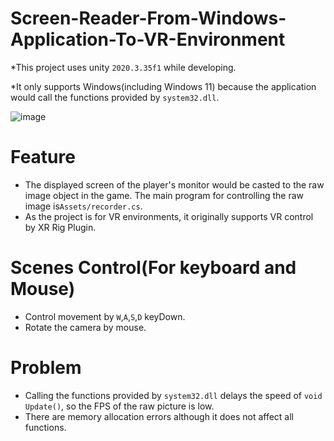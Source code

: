 # Screen-Reader-From-Windows-Application-To-VR-Environment
 
*This project uses unity `2020.3.35f1` while developing.

*It only supports Windows(including Windows 11) because the application would call  the functions provided by `system32.dll`.

![image](https://github.com/KenEver/Unity-Screen-Reader-From-Windows-Application-To-VR-Environment/blob/main/Screenshot.jpg)

# Feature
- The displayed screen of the player's monitor would be casted to the raw image object in the game. The main program for controlling the raw image is`Assets/recorder.cs`. 
- As the project is for VR environments, it originally supports VR control by XR Rig Plugin.

# Scenes Control(For keyboard and Mouse)
- Control movement by `W`,`A`,`S`,`D` keyDown.
- Rotate the camera by mouse.

# Problem
- Calling the functions provided by `system32.dll` delays the speed of `void Update()`, so the FPS of the raw picture is low.
- There are memory allocation errors although it does not affect all functions.
